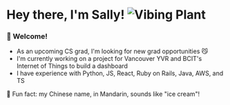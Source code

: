 # Hey there, I'm Sally! ![Vibing Plant](https://i.imgur.com/dOlKlm5.gif)

### 🌱 Welcome!
* As an upcoming CS grad, I'm looking for new grad opportunities 😼
* I'm currently working on a project for Vancouver YVR and BCIT's Internet of Things to build a dashboard
* I have experience with Python, JS, React, Ruby on Rails, Java, AWS, and TS

🍦 Fun fact: my Chinese name, in Mandarin, sounds like "ice cream"! 

